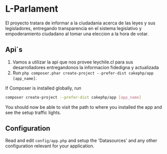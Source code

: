 # L-Parlament

El proyecto tratara de informar a la ciudadania acerca de las leyes y sus legisladores, entregando transparencia en el sistema legislativo y empoderamiento ciudadano al tomar una eleccion a la hora de votar.

## Api´s 

1. Vamos a utilizar la api que nos provee leychile.cl para sus desarrolladores entregandonos la informacion fidedigna y actualizada
2. Run `php composer.phar create-project --prefer-dist cakephp/app [app_name]`.

If Composer is installed globally, run
```bash
composer create-project --prefer-dist cakephp/app [app_name]
```

You should now be able to visit the path to where you installed the app and see
the setup traffic lights.

## Configuration

Read and edit `config/app.php` and setup the 'Datasources' and any other
configuration relevant for your application.

